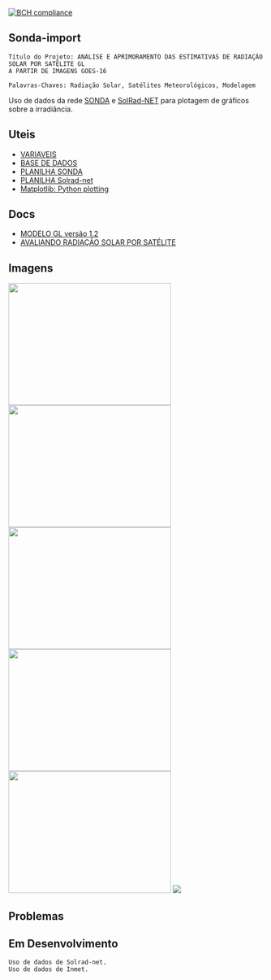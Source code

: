 [![BCH compliance](https://bettercodehub.com/edge/badge/LuizFelipeNeves/Sonda-import?branch=master)](https://bettercodehub.com/)

## Sonda-import
    Título do Projeto: ANÁLISE E APRIMORAMENTO DAS ESTIMATIVAS DE RADIAÇÃO SOLAR POR SATÉLITE GL
    A PARTIR DE IMAGENS GOES-16

    Palavras-Chaves: Radiação Solar, Satélites Meteorológicos, Modelagem
  

    
Uso de dados da rede [SONDA](http://sonda.ccst.inpe.br/) e [SolRad-NET](https://solrad-net.gsfc.nasa.gov/) para plotagem de gráficos sobre a irradiância.

## Uteis
* [VARIAVEIS](http://sonda.ccst.inpe.br/infos/variaveis.html)
* [BASE DE DADOS](http://sonda.ccst.inpe.br/basedados/index.html)
* [PLANILHA SONDA](https://docs.google.com/spreadsheets/d/1ES7P4ceGymjs6OZsKRsFb3sd5BV8xkTk7Xd2MNBP59U/edit?usp=sharing)
* [PLANILHA Solrad-net](https://docs.google.com/spreadsheets/d/1X-PWb7m5uWbimovofMT0PRdH1fbAE42fSPsN49ktA4Y/edit?usp=sharing)
* [Matplotlib: Python plotting](https://matplotlib.org/)

## Docs
* [MODELO GL versão 1.2](http://satelite.cptec.inpe.br/radiacao/docs/RefTT/RTecnico001-2011-RST-20110624b.pdf)
* [AVALIANDO RADIAÇÃO SOLAR POR SATÉLITE](https://github.com/LuizFelipeNeves/Sonda-import/blob/master/src/docs/Avaliando_RSolar_por_Sat%C3%A9lite_Ceballos_et_al.pdf)

## Imagens

<img width="320" height="240" src="https://raw.githubusercontent.com/LuizFelipeNeves/Sonda-import/master/DADOS/IMAGENS/SMS-Dispersao2.png">
<img width="320" height="240" src="https://raw.githubusercontent.com/LuizFelipeNeves/Sonda-import/master/DADOS/IMAGENS/SolRad-Net/2018/Alta_Floresta/01/10.png">
<img width="320" height="240" src="https://raw.githubusercontent.com/LuizFelipeNeves/Sonda-import/master/DADOS/IMAGENS/SolRad-Net/2018/Alta_Floresta/01/Mensal.png">
<img width="320" height="240" src="https://raw.githubusercontent.com/LuizFelipeNeves/Sonda-import/master/DADOS/IMAGENS/SolRad-Net/2018/Alta_Floresta/01/Dispersao.png">

<img width="320" height="240" src="https://raw.githubusercontent.com/LuizFelipeNeves/Sonda-import/master/DADOS/IMAGENS/SolRad-Net/2018/Alta_Floresta/Anual-Dispersao.png">

<img src="https://raw.githubusercontent.com/LuizFelipeNeves/Sonda-import/master/DADOS/IMAGENS/SolRad-Net/2018/Alta_Floresta/Anual.png">

## Problemas

## Em Desenvolvimento
    Uso de dados de Solrad-net.
    Uso de dados de Inmet.
